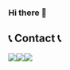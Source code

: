 ### Hi there 👋


## 📞 Contact 📞
<div style="display:flex; flex-direction:row;">
        <img src="https://img.shields.io/badge/
        Gmail-EA4335?style=for-the-badge&logo=Gmail&logoColor=white"> 
        <img src="https://img.shields.io/badge/
        KakaoTalk-FFCD00?style=for-the-badge&logoColor=black&logo=KakaoTalk"> 
        <img src="https://img.shields.io/badge/
        Instagram-E4405F?style=for-the-badge&logo=Instagram&logoColor=white">   
</div>
<!--
**ironjaehyun/ironjaehyun** is a ✨ _special_ ✨ repository because its `README.md` (this file) appears on your GitHub profile.

Here are some ideas to get you started:

- 🔭 I’m currently working on ...
- 🌱 I’m currently learning ...
- 👯 I’m looking to collaborate on ...
- 🤔 I’m looking for help with ...
- 💬 Ask me about ...
- 📫 How to reach me: ...
- 😄 Pronouns: ...
- ⚡ Fun fact: ...
-->
